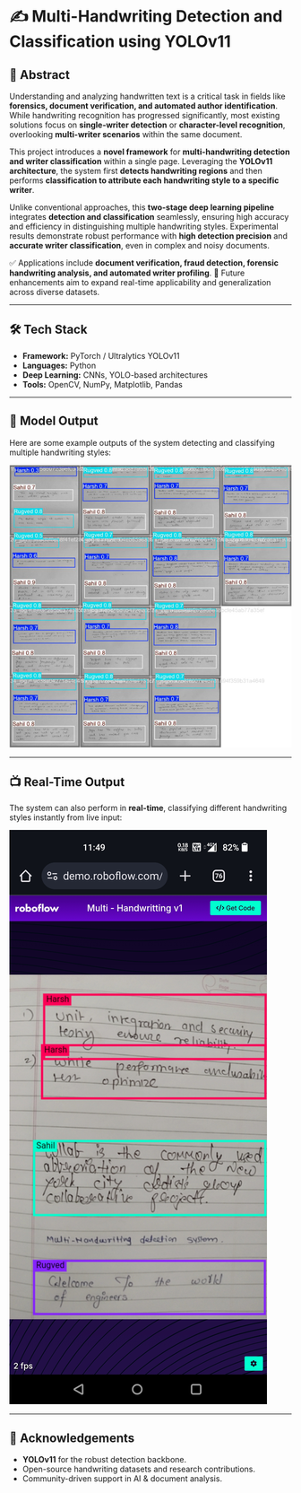 # ✍️ Multi-Handwriting Detection and Classification using YOLOv11

## 📌 Abstract

Understanding and analyzing handwritten text is a critical task in fields like **forensics, document verification, and automated author identification**. While handwriting recognition has progressed significantly, most existing solutions focus on **single-writer detection** or **character-level recognition**, overlooking **multi-writer scenarios** within the same document.

This project introduces a **novel framework** for **multi-handwriting detection and writer classification** within a single page. Leveraging the **YOLOv11 architecture**, the system first **detects handwriting regions** and then performs **classification to attribute each handwriting style to a specific writer**.

Unlike conventional approaches, this **two-stage deep learning pipeline** integrates **detection and classification** seamlessly, ensuring high accuracy and efficiency in distinguishing multiple handwriting styles. Experimental results demonstrate robust performance with **high detection precision** and **accurate writer classification**, even in complex and noisy documents.

✅ Applications include **document verification, fraud detection, forensic handwriting analysis, and automated writer profiling**.
🚀 Future enhancements aim to expand real-time applicability and generalization across diverse datasets.

---

## 🛠 Tech Stack

* **Framework:** PyTorch / Ultralytics YOLOv11
* **Languages:** Python
* **Deep Learning:** CNNs, YOLO-based architectures
* **Tools:** OpenCV, NumPy, Matplotlib, Pandas

---

## 📸 Model Output

Here are some example outputs of the system detecting and classifying multiple handwriting styles:

![Model Output](Output.png)

---

## 📺 Real-Time Output

The system can also perform in **real-time**, classifying different handwriting styles instantly from live input:

![Real-Time Output](Real%20Time%20Output.jpg)

---

## 🌟 Acknowledgements

* **YOLOv11** for the robust detection backbone.
* Open-source handwriting datasets and research contributions.
* Community-driven support in AI & document analysis.
